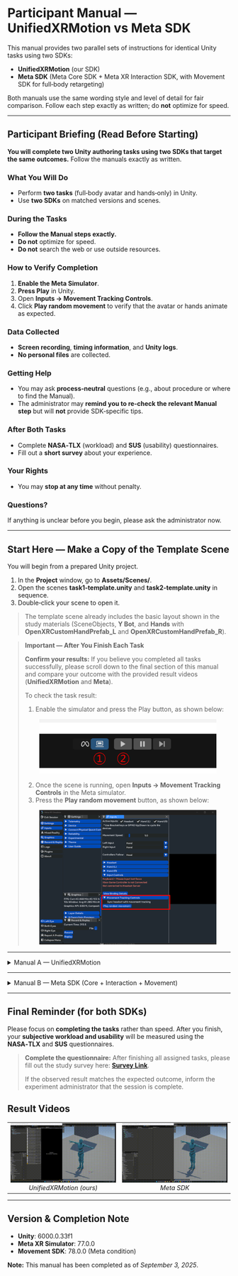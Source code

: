# Participant Manual — UnifiedXRMotion vs Meta SDK

This manual provides two parallel sets of instructions for identical Unity tasks using two SDKs:

* **UnifiedXRMotion** (our SDK)
* **Meta SDK** (Meta Core SDK + Meta XR Interaction SDK, with Movement SDK for full‑body retargeting)

Both manuals use the same wording style and level of detail for fair comparison. Follow each step exactly as written; do **not** optimize for speed.

---

## Participant Briefing (Read Before Starting)

**You will complete two Unity authoring tasks using two SDKs that target the same outcomes.** Follow the manuals exactly as written.

### What You Will Do

* Perform **two tasks** (full‑body avatar and hands‑only) in Unity.
* Use **two SDKs** on matched versions and scenes.

### During the Tasks

* **Follow the Manual steps exactly.**
* **Do not** optimize for speed.
* **Do not** search the web or use outside resources.

### How to Verify Completion

1. **Enable the Meta Simulator**.
2. **Press Play** in Unity.
3. Open **Inputs → Movement Tracking Controls**.
4. Click **Play random movement** to verify that the avatar or hands animate as expected.

### Data Collected

* **Screen recording**, **timing information**, and **Unity logs**.
* **No personal files** are collected.

### Getting Help

* You may ask **process‑neutral** questions (e.g., about procedure or where to find the Manual).
* The administrator may **remind you to re‑check the relevant Manual step** but will **not** provide SDK‑specific tips.

### After Both Tasks

* Complete **NASA‑TLX** (workload) and **SUS** (usability) questionnaires.
* Fill out a **short survey** about your experience.

### Your Rights

* You may **stop at any time** without penalty.

### Questions?

If anything is unclear before you begin, please ask the administrator now.

---

## Start Here — Make a Copy of the Template Scene

You will begin from a prepared Unity project.

1. In the **Project** window, go to **Assets/Scenes/**.
2. Open the scenes **task1-template.unity** and **task2-template.unity** in sequence.
3. Double‑click your scene to open it.

> The template scene already includes the basic layout shown in the study materials (SceneObjects, **Y Bot**, and **Hands** with **OpenXRCustomHandPrefab\_L** and **OpenXRCustomHandPrefab\_R**).

> **Important — After You Finish Each Task**
>
> **Confirm your results:** If you believe you completed all tasks successfully, please scroll down to the final section of this manual and compare your outcome with the provided result videos (**UnifiedXRMotion** and **Meta**).
>
> To check the task result:
>
> 1. Enable the simulator and press the Play button, as shown below:
>
> <div align="center">
>   <img src="Data/Images/play-simulator-button.png" alt="Enable Simulator and Play" width="400" />
> </div>
>
> 2. Once the scene is running, open **Inputs → Movement Tracking Controls** in the Meta simulator.
> 3. Press the **Play random movement** button, as shown below:
>
> <div align="center">
>   <img src="Data/Images/play-random-movement.png" alt="Play Random Movement" width="400" />
> </div>

---

<details>
<summary>Manual A — UnifiedXRMotion</summary>

## Manual A — UnifiedXRMotion

### Before You Start

* **Unity version:** 6000.0.33f1
* **Installed:** UnifiedXRMotion, OpenXR (Desktop → Meta XR Feature Group enabled), Meta Core SDK, Meta XR Simulator (77.0.0)
* If something is already set up in the scene, simply **confirm** it and continue.

### Task 1 — Move the Y Bot Character (Full Body)

**Goal:** Make **Y Bot** move with simulated full‑body motion.

**Steps**

1. In the **Hierarchy**, select **Y Bot**.
2. In the **Inspector**, click **Add Component** and add **Motion Avatar**.
3. In the **Hierarchy**, locate **MotionSystem**. If it does not exist, create it:

   * Create Empty **MotionSystem** and add component **Motion System**.
   * As children, create **TrackingSystem** (add components **Tracking Manager** and **Meta Body Tracking**) and **RetargetSystem** (add components **Retarget System** and **Meta Body Retargeter**).
4. **Connect the systems** (verify or complete):

   * Select **MotionSystem** → in **Motion System**, add **TrackingSystem** to **Motion Triggers**.
   * Select **RetargetSystem** → in **Retarget System**, set **Motion Avatar** to **Y Bot**.
   * In **Retarget System**, add **Meta Body Retargeter** to **Input Motions**.
   * Select **Meta Body Retargeter** (on **RetargetSystem**) and set its **Input Motion** to **TrackingSystem**.

**Expected Outcome**

* When simulated movement plays, **Y Bot** moves smoothly (head, torso, arms, legs).

### Task 2 — Hands‑Only Tracking and Retargeting (Custom Hand Models)

**Goal:** Make the provided custom hand models (**OpenXRCustomHandPrefab\_L/R**) follow simulated hand motion.

**Steps**

1. In the **Hierarchy**, expand **Hands** and confirm **OpenXRCustomHandPrefab\_L** and **OpenXRCustomHandPrefab\_R** are present.
2. Select **Hands**. In the **Inspector**, click **Add Component** and add **Motion Avatar**.
3. In **Motion Avatar**, set **Body Type** to **Two Hands**.
4. In the **Hierarchy**, locate (or create) the hands motion system:

   * Create **MotionSystem** (if missing) and add **Motion System**.
   * Create child **TrackingSystem** and add **Tracking Manager** and **Meta Hand Tracking**.
   * Create child **RetargetSystem** and add **Retarget System** and **Two Hands Retargeter**.
5. **Connect the systems** (verify or complete):

   * On **MotionSystem**, add **TrackingSystem** to **Motion Triggers**.
   * On **Retarget System** (under **RetargetSystem**), set **Motion Avatar** to **Hands**.
   * In **Retarget System**, add **Two Hands Retargeter** to **Input Motions**.
   * On **Two Hands Retargeter**, set **Input Motion** to **TrackingSystem**.

**Expected Outcome**

* When simulated movement plays, the custom left and right hands animate and mirror basic poses.

### Verify With Meta Simulator (UnifiedXRMotion)

1. In the Unity toolbar, enable the **Meta Simulator** toggle (next to **Play**).
2. Click **Play**.
3. Open **Inputs → Movement Tracking Controls → Play random movement**.

**Expected Outcome**

* The current target (Y Bot for Task 1, Hands for Task 2) animates following the random motion.
* If there is no motion, stop Play, review the connections above, and try again.

</details>

---

<details>
<summary>Manual B — Meta SDK (Core + Interaction + Movement)</summary>

## Manual B — Meta SDK (Core + Interaction + Movement)

### Before You Start

* **Unity version:** 6000.0.33f1
* **Installed:** OpenXR (Desktop → Meta XR Feature Group enabled), Meta Core SDK, Meta XR Interaction SDK, Meta XR Simulator (77.0.0), Movement SDK (78.0.0)
* If something is already set up in the scene, simply **confirm** it and continue.

### Task 1 — Move the Y Bot Character (Full Body)

**Goal:** Make **Y Bot** move with simulated full‑body motion.

**Steps**

1. **Add the camera rig**

   * In **Project** → **Packages/Meta XR Core SDK/Prefabs**, drag **OVRCameraRig** into the **Hierarchy**.
2. **Enable body tracking**

   * Select **OVRCameraRig** → in **Inspector**, find **OVRManager**.
   * Under **Tracking**, set **Tracking Origin Type** to **Floor Level**.
   * Under **Quest Features**, set **Body Tracking Support** to **Required**.
   * Under **Movement Tracking**, set **Body Tracking Joint Set** to **Full Body**.
3. **Retarget Y Bot** (Movement SDK)

   * In **Project**, right‑click the **Y Bot** model asset.
   * Right-click the **Y Bot** object, then select **Movement SDK → Body Tracking → Open Retargeting Configuration Editor** from the context menu. After this step, click through all the **Next** buttons, then select **Validate and save config**, and finally press **Done**.
   * Right‑click **Y Bot** again → **Movement SDK → Body Tracking → Add Character Retargeter**. After this step, click through all the **Next** buttons, then select **Validate and save config**, and finally press **Done**.

**Expected Outcome**

* When simulated movement plays, **Y Bot** follows full‑body motion.

### Task 2 — Hands‑Only Tracking and Retargeting (Custom Hand Models)

**Goal:** Use the provided custom hand models (**OpenXRCustomHandPrefab\_L/R**) for hands‑only motion.

**Steps**

1. **Add hand interaction prefabs**

   * In **Project** → **Packages/Meta XR Interaction SDK/Runtime/Prefabs**, drag **OVRInteractionComprehensive** as a **child** of **OVRCameraRig**.
   * Under **OVRInteractionComprehensive**, keep **OVRHands** (you can remove other extras).
   * Under Component **OVR Camera Rig Ref**, set **Ovr Camera Rig** to object **OVRCameraRig**
2. **Add synthetic hands for simulation**

   * In **Project** → **Packages/Meta XR Interaction SDK Essentials/Runtime/Prefabs/Hands/**\*, add **OVRLeftHandSynthetic** and **OVRRightHandSynthetic** as children under **OVRCameraRig/OVRInteractionComprehensive**.
3. **Remove default hand visuals**

   * Under **OVRLeftHandSynthetic/OVRLeftHandVisual**, delete the default objects named **OpenXRLeftHand** and **OculusHand\_L** (if present).
   * Under **OVRRightHandSynthetic/OVRRightHandVisual**, delete the default objects named **OpenXRRightHand** and **OculusHand\_R** (if present).
4. **Add the custom hand prefabs**

   * Drag **OpenXRCustomHandPrefab\_L** under **OVRLeftHandSynthetic/OVRLeftHandVisual**.
   * Drag **OpenXRCustomHandPrefab\_R** under **OVRRightHandSynthetic/OVRRightHandVisual**.
5. **Adjust Hand Visual settings**

   * In the **Hierarchy**, select **OVRLeftHandVisual**.

     * In the **Inspector** under **Hand Visual**, enable **Update Root Pose** and **Update Root Scale**.
     * For **Open XR Skinned Mesh Renderer**, assign the **LeftHand** child of **OpenXRCustomHandPrefab\_L/OpenXRLeftHAnd** (the one that has a **Skinned Mesh Renderer** component).
   * In the **Hierarchy**, select **OpenXRCustomHandPrefab\_L**.

     * In the **Inspector** under **OVR Custom Skeleton**, enable **Update Root Pose** and **Update Root Scale**.
   * Select **OVRRightHandVisual**.

     * Enable **Update Root Pose** and **Update Root Scale**.
     * For **Open XR Skinned Mesh Renderer**, assign the **RightHand** child of **OpenXRCustomHandPrefab\_R** (the one that has a **Skinned Mesh Renderer** component).
   * In the **Hierarchy**, select **OpenXRCustomHandPrefab\_R**.

     * In the **Inspector** under **OVR Custom Skeleton**, enable **Update Root Pose** and **Update Root Scale**.
6. **Link DataModifier components**

   * In **OVRLeftHandSynthetic**, locate the **DataModifier | Modify Data From Source** MonoBehaviour and assign **OVRHands** (child of **OVRInteractionComprehensive**) to it.
   * After assigning **OVRHands**, a UI will appear. Refer to `Data/Images/ovrhands.png` and assign the values correctly for **Left** and **Right** as shown in the image.
   * In **OVRRightHandSynthetic**, locate the **DataModifier | Modify Data From Source** MonoBehaviour and assign **OVRHands** (child of **OVRInteractionComprehensive**) to it.
   * After assigning **OVRHands**, a UI will appear. Refer to `Data/Images/ovrhands.png` and assign the values correctly for **Left** and **Right** as shown in the image.

> <div align="center">
>   <img src="Data/Images/ovrhands.png" alt="OVRHands" width="200" />
> </div>

**Expected Outcome**

* When simulated movement plays, the custom left and right hands animate correctly using the provided models.

### Verify With Meta Simulator (Meta SDK)

1. In the Unity toolbar, enable the **Meta Simulator** toggle (next to **Play**).
2. Click **Play**.
3. Open **Inputs → Movement Tracking Controls → Play random movement**.

**Expected Outcome**

* The current target (Y Bot for Task 1, Hands for Task 2) animates following the random motion.
* If there is no motion, stop Play, review the steps above, and try again.

</details>

---

## Final Reminder (for both SDKs)

Please focus on **completing the tasks** rather than speed. After you finish, your **subjective workload and usability** will be measured using the **NASA‑TLX** and **SUS** questionnaires.

> **Complete the questionnaire:** After finishing all assigned tasks, please fill out the study survey here: **[Survey Link](https://docs.google.com/forms/d/e/1FAIpQLSeOqFWpfYdhKt8Hf3-RucCyR9Qm7beGRRzhLZ2IWdvW0Bi3Mw/viewform?usp=header&utm_source=chatgpt.com)**.
>
> If the observed result matches the expected outcome, inform the experiment administrator that the session is complete.

## Result Videos

<table>
  <tr>
    <td align="center" width="50%">
      <img src="Data/Videos/ours-results.gif" width="100%" alt="UnifiedXRMotion (ours)">
      <div><em>UnifiedXRMotion (ours)</em></div>
    </td>
    <td align="center" width="50%">
      <img src="Data/Videos/meta-results.gif" width="100%" alt="Meta SDK">
      <div><em>Meta SDK</em></div>
    </td>
  </tr>
</table>

---

## Version & Completion Note

* **Unity**: 6000.0.33f1
* **Meta XR Simulator**: 77.0.0
* **Movement SDK**: 78.0.0 (Meta condition)

**Note:** This manual has been completed as of *September 3, 2025*.
